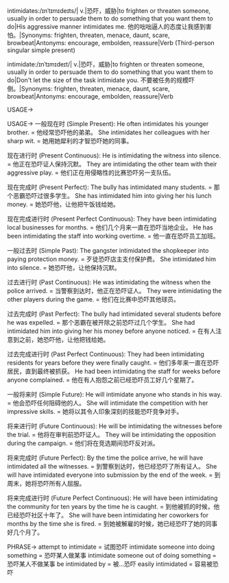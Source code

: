 intimidates:/ɪnˈtɪmɪdeɪts/| v.|恐吓，威胁|to frighten or threaten someone, usually in order to persuade them to do something that you want them to do|His aggressive manner intimidates me. 他的咄咄逼人的态度让我感到害怕。|Synonyms: frighten, threaten, menace, daunt, scare, browbeat|Antonyms: encourage, embolden, reassure|Verb (Third-person singular simple present)

intimidate:/ɪnˈtɪmɪdeɪt/| v.|恐吓，威胁|to frighten or threaten someone, usually in order to persuade them to do something that you want them to do|Don't let the size of the task intimidate you. 不要被任务的规模吓倒。|Synonyms: frighten, threaten, menace, daunt, scare, browbeat|Antonyms: encourage, embolden, reassure|Verb

USAGE->

USAGE->
一般现在时 (Simple Present):
He often intimidates his younger brother. = 他经常恐吓他的弟弟。
She intimidates her colleagues with her sharp wit. = 她用她犀利的才智恐吓她的同事。

现在进行时 (Present Continuous):
He is intimidating the witness into silence. = 他正在恐吓证人保持沉默。
They are intimidating the other team with their aggressive play. = 他们正在用侵略性的比赛恐吓另一支队伍。

现在完成时 (Present Perfect):
The bully has intimidated many students. = 那个恶霸恐吓过很多学生。
She has intimidated him into giving her his lunch money. = 她恐吓他，让他把午饭钱给她。

现在完成进行时 (Present Perfect Continuous):
They have been intimidating local businesses for months. = 他们几个月来一直在恐吓当地企业。
He has been intimidating the staff into working overtime. = 他一直在恐吓员工加班。

一般过去时 (Simple Past):
The gangster intimidated the shopkeeper into paying protection money. = 歹徒恐吓店主支付保护费。
She intimidated him into silence. = 她恐吓他，让他保持沉默。

过去进行时 (Past Continuous):
He was intimidating the witness when the police arrived. = 当警察到达时，他正在恐吓证人。
They were intimidating the other players during the game. = 他们在比赛中恐吓其他球员。

过去完成时 (Past Perfect):
The bully had intimidated several students before he was expelled. = 那个恶霸在被开除之前恐吓过几个学生。
She had intimidated him into giving her his money before anyone noticed. = 在有人注意到之前，她恐吓他，让他把钱给她。

过去完成进行时 (Past Perfect Continuous):
They had been intimidating residents for years before they were finally caught. = 他们多年来一直在恐吓居民，直到最终被抓获。
He had been intimidating the staff for weeks before anyone complained. = 他在有人抱怨之前已经恐吓员工好几个星期了。

一般将来时 (Simple Future):
He will intimidate anyone who stands in his way. = 他会恐吓任何阻碍他的人。
She will intimidate the competition with her impressive skills. = 她将以其令人印象深刻的技能恐吓竞争对手。

将来进行时 (Future Continuous):
He will be intimidating the witnesses before the trial. = 他将在审判前恐吓证人。
They will be intimidating the opposition during the campaign. = 他们将在竞选期间恐吓反对派。

将来完成时 (Future Perfect):
By the time the police arrive, he will have intimidated all the witnesses. = 到警察到达时，他已经恐吓了所有证人。
She will have intimidated everyone into submission by the end of the week. = 到周末，她将恐吓所有人屈服。

将来完成进行时 (Future Perfect Continuous):
He will have been intimidating the community for ten years by the time he is caught. = 到他被抓的时候，他已经恐吓社区十年了。
She will have been intimidating her coworkers for months by the time she is fired. = 到她被解雇的时候，她已经恐吓了她的同事好几个月了。

PHRASE->
attempt to intimidate = 试图恐吓
intimidate someone into doing something = 恐吓某人做某事
intimidate someone out of doing something = 恐吓某人不做某事
be intimidated by = 被...恐吓
easily intimidated = 容易被恐吓
